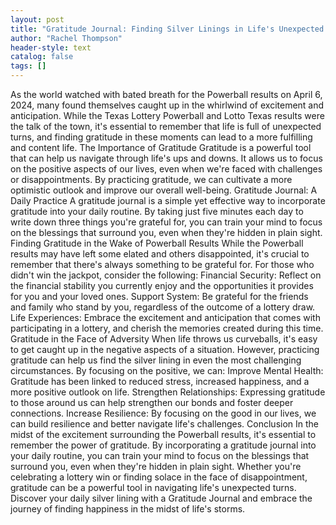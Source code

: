 ```yaml
---
layout: post
title: "Gratitude Journal: Finding Silver Linings in Life's Unexpected Turns"
author: "Rachel Thompson"
header-style: text
catalog: false
tags: []
---
```


As the world watched with bated breath for the Powerball results on April 6, 2024, many found themselves caught up in the whirlwind of excitement and anticipation. While the Texas Lottery Powerball and Lotto Texas results were the talk of the town, it's essential to remember that life is full of unexpected turns, and finding gratitude in these moments can lead to a more fulfilling and content life. The Importance of Gratitude Gratitude is a powerful tool that can help us navigate through life's ups and downs. It allows us to focus on the positive aspects of our lives, even when we're faced with challenges or disappointments. By practicing gratitude, we can cultivate a more optimistic outlook and improve our overall well-being. Gratitude Journal: A Daily Practice A gratitude journal is a simple yet effective way to incorporate gratitude into your daily routine. By taking just five minutes each day to write down three things you're grateful for, you can train your mind to focus on the blessings that surround you, even when they're hidden in plain sight. Finding Gratitude in the Wake of Powerball Results While the Powerball results may have left some elated and others disappointed, it's crucial to remember that there's always something to be grateful for. For those who didn't win the jackpot, consider the following: Financial Security: Reflect on the financial stability you currently enjoy and the opportunities it provides for you and your loved ones. Support System: Be grateful for the friends and family who stand by you, regardless of the outcome of a lottery draw. Life Experiences: Embrace the excitement and anticipation that comes with participating in a lottery, and cherish the memories created during this time. Gratitude in the Face of Adversity When life throws us curveballs, it's easy to get caught up in the negative aspects of a situation. However, practicing gratitude can help us find the silver lining in even the most challenging circumstances. By focusing on the positive, we can: Improve Mental Health: Gratitude has been linked to reduced stress, increased happiness, and a more positive outlook on life. Strengthen Relationships: Expressing gratitude to those around us can help strengthen our bonds and foster deeper connections. Increase Resilience: By focusing on the good in our lives, we can build resilience and better navigate life's challenges. Conclusion In the midst of the excitement surrounding the Powerball results, it's essential to remember the power of gratitude. By incorporating a gratitude journal into your daily routine, you can train your mind to focus on the blessings that surround you, even when they're hidden in plain sight. Whether you're celebrating a lottery win or finding solace in the face of disappointment, gratitude can be a powerful tool in navigating life's unexpected turns. Discover your daily silver lining with a Gratitude Journal and embrace the journey of finding happiness in the midst of life's storms.
